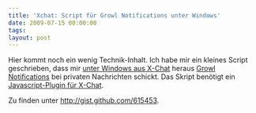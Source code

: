 ```yaml
---
title: 'Xchat: Script für Growl Notifications unter Windows'
date: 2009-07-15 00:00:00 
tags: 
layout: post
---
```

Hier kommt noch ein wenig Technik-Inhalt.  Ich habe mir ein kleines Script geschrieben, dass mir <a href="http://www.silverex.org/news/">unter Windows aus X-Chat</a> heraus <a href="http://www.growlforwindows.com/">Growl Notifications</a> bei privaten Nachrichten schickt. Das Skript ben&ouml;tigt ein <a href="http://unborn.ludost.net/xcdscript/">Javascript-Plugin f&uuml;r X-Chat</a>.

Zu finden unter <a href="http://gist.github.com/615453">http://gist.github.com/615453</a>.

